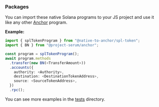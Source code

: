 ### Packages

You can import these native Solana programs to your JS project and use it like any other [Anchor](https://anchor-lang.com) program.

**Example:**

```ts
import { splTokenProgram } from "@native-to-anchor/spl-token";
import { BN } from "@project-serum/anchor";

const program = splTokenProgram();
await program.methods
  .transfer(new BN(<TransferAmount>))
  .accounts({
    authority: <Authority>,
    destination: <DestinationTokenAddress>,
    source: <SourceTokenAddress>,
  })
  .rpc();
```

You can see more examples in the [tests](https://github.com/acheroncrypto/native-to-anchor/tree/master/client/tests) directory.
